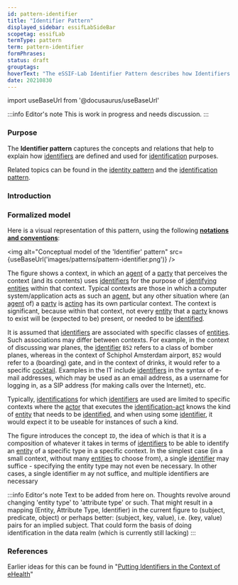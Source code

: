 ```yaml
---
id: pattern-identifier
title: "Identifier Pattern"
displayed_sidebar: essifLabSideBar
scopetag: essifLab
termType: pattern
term: pattern-identifier
formPhrases:
status: draft
grouptags:
hoverText: "The eSSIF-Lab Identifier Pattern describes how Identifiers are defined and used for Identification purposes."
date: 20210830
---
```


import useBaseUrl from '@docusaurus/useBaseUrl'

:::info Editor's note
This is work in progress and needs discussion.
:::

### Purpose
The **Identifier pattern** captures the concepts and relations that help to explain how [identifiers](@) are defined and used for [identification](identify@) purposes.

Related topics can be found in the [identity pattern](pattern-identity@) and the [identification pattern](pattern-identification@).

### Introduction


### Formalized model
Here is a visual representation of this pattern, using the following **[notations and conventions](../notations-and-conventions#pattern-diagram-notations)**:

<img
  alt="Conceptual model of the 'Identifier' pattern"
  src={useBaseUrl('images/patterns/pattern-identifier.png')}
/>

The figure shows a context, in which an [agent](@) of a [party](@) that perceives the context (and its contents) uses [identifiers](@) for the purpose of [identifying](identify@) [entities](@) within that context. Typical contexts are those in which a computer system/application acts as such an [agent](@), but any other situation where (an [agent](@) of) a [party](@) is [acting](@) has its own particular context. The context is significant, because within that context, not every [entity](@) that a [party](@) knows to exist will be (expected to be) present, or needed to be [identified](identify@).

It is assumed that [identifiers](@) are associated with specific classes of [entities](@). Such associations may differ between contexts. For example, in the context of discussing war planes, the [identifier](@) `B52` refers to a class of bomber planes, whereas in the context of Schiphol Amsterdam airport, `B52` would refer to a (boarding) gate, and in the context of drinks, it would refer to a specific [cocktail](https://en.wikipedia.org/wiki/B-52_(cocktail)). Examples in the IT include [identifiers](@) in the syntax of e-mail addresses, which may be used as an email address, as a username for logging in, as a SIP address (for making calls over the Internet), etc.

Typically, [identifications](identify@) for which [identifiers](@) are used are limited to specific contexts where the [actor](@) that executes the [identification-act](identify@) knows the kind of [entity](@) that needs to be [identified](identify@), and when using some [identifier](@), it would expect it to be useable for instances of such a kind.

The figure introduces the concept `ID`, the idea of which is that it is a composition of whatever it takes in terms of [identifiers](@) to be able to identify an [entity](@) of a specific type in a specific context. In the simplest case (in a small context, without many [entities](@) to choose from), a single [identifier](@) may suffice - specifying the entity type may not even be necessary. In other cases, a single identifier m ay not suffice, and multiple identifiers are necessary

:::info Editor's note
Text to be added from here on. Thoughts revolve around changing 'entity type' to 'attribute type' or such. That might result in a mapping (Entity, Attribute Type, Identifier) in the current figure to (subject, predicate, object) or perhaps better: (subject, key, value), i.e. (key, value) pairs for an implied subject. That could form the basis of doing identification in the data realm (which is currently still lacking)
:::


### References

Earlier ideas for this can be found in "[Putting Identifiers in the Context of eHealth](https://link.springer.com/content/pdf/10.1007/978-0-387-79026-8_27.pdf)"
